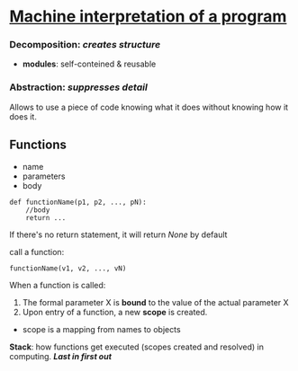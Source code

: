 # [Machine interpretation of a program](https://ocw.mit.edu/courses/electrical-engineering-and-computer-science/6-00sc-introduction-to-computer-science-and-programming-spring-2011/unit-1/lecture-4-machine-interpretation-of-a-program/)

### Decomposition:  _creates structure_
- **modules**: self-conteined & reusable
### Abstraction: _suppresses detail_
Allows to use a piece of code knowing what it does without knowing how it does it.

## Functions
- name
- parameters
- body

```
def functionName(p1, p2, ..., pN):
    //body
    return ...
```
If there's no return statement, it will return _None_ by default

call a function:
```
functionName(v1, v2, ..., vN)
```

When a function is called:
1. The formal parameter X is **bound** to the value of the actual parameter X
2. Upon entry of a function, a new **scope** is created.
- scope is a mapping from names to objects

**Stack**: how functions get executed (scopes created and resolved) in computing. _**Last in first out**_
